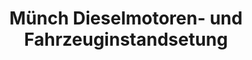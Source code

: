 ---
title: "Münch Dieselmotoren- und Fahrzeuginstandsetung"
url: /wilsdruff/muench-dieselmotoren-und-fahrzeuginstandsetung/
shop: Autowerkstatt
---